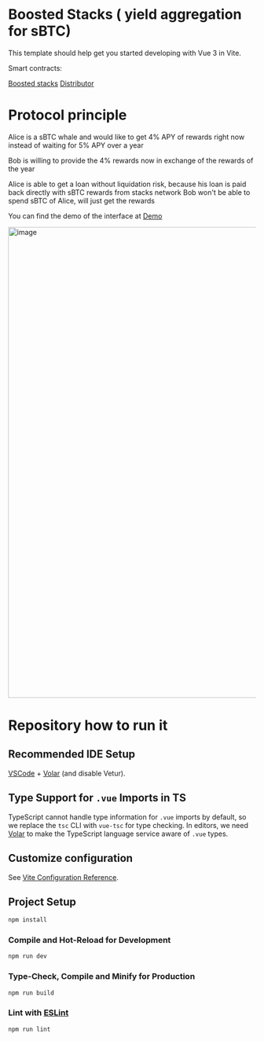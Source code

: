 # Boosted Stacks ( yield aggregation for sBTC)

This template should help get you started developing with Vue 3 in Vite.

Smart contracts: 

[Boosted stacks](https://explorer.hiro.so/txid/0xea7d471c16d7edbc48b73b1b407422433448601d2c0a07857533756439f272b4?chain=mainnet)
[Distributor](https://explorer.hiro.so/txid/SP3NBRSFKX28FQ2ZJ1MAKX58HKHSDGNV5N6R5192Q.distributor?chain=mainnet)

# Protocol principle

Alice is a sBTC whale and would like to get 4% APY of rewards right now instead of waiting for 5% APY over a year

Bob is willing to provide the 4% rewards now in exchange of the rewards of the year

Alice is able to get a loan without liquidation risk, because his loan is paid back directly with sBTC rewards from stacks network
Bob won't be able to spend sBTC of Alice, will just get the rewards

You can find the demo of the interface at [Demo](https://main.d1rj3k4uz57trt.amplifyapp.com/)

<img width="959" alt="image" src="https://github.com/user-attachments/assets/b19ffde1-e90b-4137-976a-6c0321b2afc5" />


# Repository how to run it

## Recommended IDE Setup

[VSCode](https://code.visualstudio.com/) + [Volar](https://marketplace.visualstudio.com/items?itemName=Vue.volar) (and disable Vetur).

## Type Support for `.vue` Imports in TS

TypeScript cannot handle type information for `.vue` imports by default, so we replace the `tsc` CLI with `vue-tsc` for type checking. In editors, we need [Volar](https://marketplace.visualstudio.com/items?itemName=Vue.volar) to make the TypeScript language service aware of `.vue` types.

## Customize configuration

See [Vite Configuration Reference](https://vite.dev/config/).

## Project Setup

```sh
npm install
```

### Compile and Hot-Reload for Development

```sh
npm run dev
```

### Type-Check, Compile and Minify for Production

```sh
npm run build
```

### Lint with [ESLint](https://eslint.org/)

```sh
npm run lint
```
